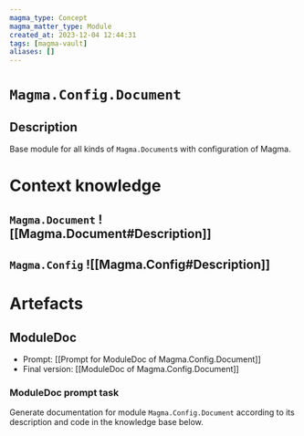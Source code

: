 ```yaml
---
magma_type: Concept
magma_matter_type: Module
created_at: 2023-12-04 12:44:31
tags: [magma-vault]
aliases: []
---
```

# `Magma.Config.Document`

## Description

Base module for all kinds of `Magma.Document`s with configuration of Magma.

# Context knowledge

## `Magma.Document` ![[Magma.Document#Description]]


## `Magma.Config` ![[Magma.Config#Description]]


# Artefacts

## ModuleDoc

- Prompt: [[Prompt for ModuleDoc of Magma.Config.Document]]
- Final version: [[ModuleDoc of Magma.Config.Document]]

### ModuleDoc prompt task

Generate documentation for module `Magma.Config.Document` according to its description and code in the knowledge base below.
